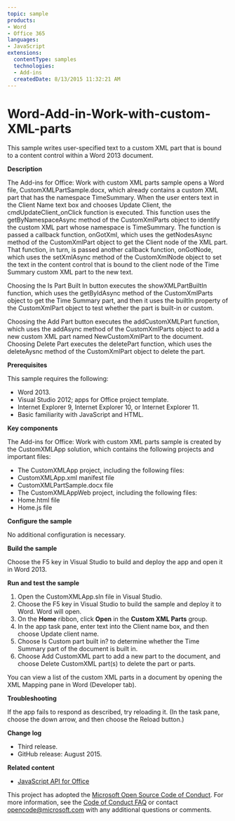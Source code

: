 ```yaml
---
topic: sample
products:
- Word
- Office 365
languages:
- JavaScript
extensions:
  contentType: samples
  technologies:
  - Add-ins
  createdDate: 8/13/2015 11:32:21 AM
---
```

# Word-Add-in-Work-with-custom-XML-parts
This sample writes user-specified text to a custom XML part that is bound to a content control within a Word 2013 document.

**Description**

The Add-ins for Office: Work with custom XML parts sample opens a Word file, CustomXMLPartSample.docx, which already contains a custom XML part that has the namespace TimeSummary. When the user enters text in the Client Name text box and chooses Update Client, the cmdUpdateClient_onClick function is executed. This function uses the  getByNamespaceAsync method of the  CustomXmlParts object to identify the custom XML part whose namespace is TimeSummary. The function is passed a callback function, onGotXml, which uses the  getNodesAsync method of the  CustomXmlPart object to get the Client node of the XML part. That function, in turn, is passed another callback function, onGotNode, which uses the  setXmlAsync method of the  CustomXmlNode object to set the text in the content control that is bound to the client node of the Time Summary custom XML part to the new text.

Choosing the Is Part Built In button executes the showXMLPartBuiltIn function, which uses the  getByIdAsync method of the CustomXmlParts object to get the Time Summary part, and then it uses the  builtIn property of the CustomXmlPart object to test whether the part is built-in or custom.

Choosing the Add Part button executes the addCustomXMLPart function, which uses the  addAsync method of the CustomXmlParts object to add a new custom XML part named NewCustomXmlPart to the document. Choosing Delete Part executes the deletePart function, which uses the  deleteAysnc method of the CustomXmlPart object to delete the part.

**Prerequisites**

This sample requires the following:

* Word 2013.
* Visual Studio 2012; apps for Office project template.
* Internet Explorer 9, Internet Explorer 10, or Internet Explorer 11.
* Basic familiarity with JavaScript and HTML.

**Key components**

The Add-ins for Office: Work with custom XML parts sample is created by the CustomXMLApp solution, which contains the following projects and important files:

* The CustomXMLApp project, including the following files:
* CustomXMLApp.xml manifest file
* CustomXMLPartSample.docx file
* The CustomXMLAppWeb project, including the following files:
* Home.html file
* Home.js file

**Configure the sample**

No additional configuration is necessary.

**Build the sample**

Choose the F5 key in Visual Studio to build and deploy the app and open it in Word 2013.

**Run and test the sample**

1. Open the CustomXMLApp.sln file in Visual Studio.
2. Choose the F5 key in Visual Studio to build the sample and deploy it to Word. Word will open.
3. On the **Home** ribbon, click **Open** in the **Custom XML Parts** group.
3. In the app task pane, enter text into the Client name box, and then choose Update client name.
4. Choose Is Custom part built in? to determine whether the Time Summary part of the document is built in.
5. Choose Add CustomXML part to add a new part to the document, and choose Delete CustomXML part(s) to delete the part or parts.

You can view a list of the custom XML parts in a document by opening the XML Mapping pane in Word (Developer tab).

**Troubleshooting**

If the app fails to respond as described, try reloading it. (In the task pane, choose the down arrow, and then choose the Reload button.)

**Change log**

* Third release.
* GitHub release: August 2015.

**Related content**

* [JavaScript API for Office](http://msdn.microsoft.com/en-us/library/fp142185(office.15).aspx)



This project has adopted the [Microsoft Open Source Code of Conduct](https://opensource.microsoft.com/codeofconduct/). For more information, see the [Code of Conduct FAQ](https://opensource.microsoft.com/codeofconduct/faq/) or contact [opencode@microsoft.com](mailto:opencode@microsoft.com) with any additional questions or comments.

